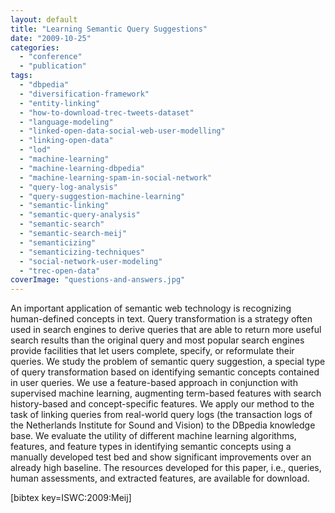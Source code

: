 ```yaml
---
layout: default
title: "Learning Semantic Query Suggestions"
date: "2009-10-25"
categories:
  - "conference"
  - "publication"
tags:
  - "dbpedia"
  - "diversification-framework"
  - "entity-linking"
  - "how-to-download-trec-tweets-dataset"
  - "language-modeling"
  - "linked-open-data-social-web-user-modelling"
  - "linking-open-data"
  - "lod"
  - "machine-learning"
  - "machine-learning-dbpedia"
  - "machine-learning-spam-in-social-network"
  - "query-log-analysis"
  - "query-suggestion-machine-learning"
  - "semantic-linking"
  - "semantic-query-analysis"
  - "semantic-search"
  - "semantic-search-meij"
  - "semanticizing"
  - "semanticizing-techniques"
  - "social-network-user-modeling"
  - "trec-open-data"
coverImage: "questions-and-answers.jpg"
---
```


An important application of semantic web technology is recognizing human-defined concepts in text. Query transformation is a strategy often used in search engines to derive queries that are able to return more useful search results than the original query and most popular search engines provide facilities that let users complete, specify, or reformulate their queries. We study the problem of semantic query suggestion, a special type of query transformation based on identifying semantic concepts contained in user queries. We use a feature-based approach in conjunction with supervised machine learning, augmenting term-based features with search history-based and concept-specific features. We apply our method to the task of linking queries from real-world query logs (the transaction logs of the Netherlands Institute for Sound and Vision) to the DBpedia knowledge base. We evaluate the utility of different machine learning algorithms, features, and feature types in identifying semantic concepts using a manually developed test bed and show significant improvements over an already high baseline. The resources developed for this paper, i.e., queries, human assessments, and extracted features, are available for download.

\[bibtex key=ISWC:2009:Meij\]
